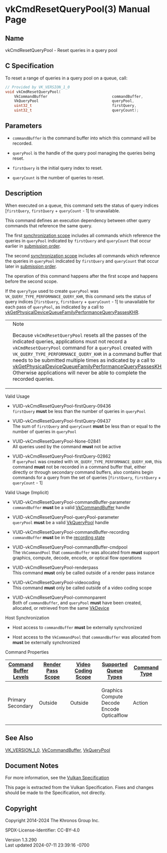 # vkCmdResetQueryPool(3) Manual Page

## Name

vkCmdResetQueryPool - Reset queries in a query pool



## <a href="#_c_specification" class="anchor"></a>C Specification

To reset a range of queries in a query pool on a queue, call:

``` c
// Provided by VK_VERSION_1_0
void vkCmdResetQueryPool(
    VkCommandBuffer                             commandBuffer,
    VkQueryPool                                 queryPool,
    uint32_t                                    firstQuery,
    uint32_t                                    queryCount);
```

## <a href="#_parameters" class="anchor"></a>Parameters

- `commandBuffer` is the command buffer into which this command will be
  recorded.

- `queryPool` is the handle of the query pool managing the queries being
  reset.

- `firstQuery` is the initial query index to reset.

- `queryCount` is the number of queries to reset.

## <a href="#_description" class="anchor"></a>Description

When executed on a queue, this command sets the status of query indices
\[`firstQuery`, `firstQuery` + `queryCount` - 1\] to unavailable.

This command defines an execution dependency between other query
commands that reference the same query.

The first <a
href="https://registry.khronos.org/vulkan/specs/1.3-extensions/html/vkspec.html#synchronization-dependencies-scopes"
target="_blank" rel="noopener">synchronization scope</a> includes all
commands which reference the queries in `queryPool` indicated by
`firstQuery` and `queryCount` that occur earlier in <a
href="https://registry.khronos.org/vulkan/specs/1.3-extensions/html/vkspec.html#synchronization-submission-order"
target="_blank" rel="noopener">submission order</a>.

The second <a
href="https://registry.khronos.org/vulkan/specs/1.3-extensions/html/vkspec.html#synchronization-dependencies-scopes"
target="_blank" rel="noopener">synchronization scope</a> includes all
commands which reference the queries in `queryPool` indicated by
`firstQuery` and `queryCount` that occur later in <a
href="https://registry.khronos.org/vulkan/specs/1.3-extensions/html/vkspec.html#synchronization-submission-order"
target="_blank" rel="noopener">submission order</a>.

The operation of this command happens after the first scope and happens
before the second scope.

If the `queryType` used to create `queryPool` was
`VK_QUERY_TYPE_PERFORMANCE_QUERY_KHR`, this command sets the status of
query indices \[`firstQuery`, `firstQuery` + `queryCount` - 1\] to
unavailable for each pass of `queryPool`, as indicated by a call to
[vkGetPhysicalDeviceQueueFamilyPerformanceQueryPassesKHR](https://registry.khronos.org/vulkan/specs/1.3-extensions/man/html/vkGetPhysicalDeviceQueueFamilyPerformanceQueryPassesKHR.html).

<table>
<colgroup>
<col style="width: 50%" />
<col style="width: 50%" />
</colgroup>
<tbody>
<tr>
<td class="icon"><em></em></td>
<td class="content">Note
<p>Because <code>vkCmdResetQueryPool</code> resets all the passes of the
indicated queries, applications must not record a
<code>vkCmdResetQueryPool</code> command for a <code>queryPool</code>
created with <code>VK_QUERY_TYPE_PERFORMANCE_QUERY_KHR</code> in a
command buffer that needs to be submitted multiple times as indicated by
a call to <a
href="https://registry.khronos.org/vulkan/specs/1.3-extensions/man/html/vkGetPhysicalDeviceQueueFamilyPerformanceQueryPassesKHR.html">vkGetPhysicalDeviceQueueFamilyPerformanceQueryPassesKHR</a>.
Otherwise applications will never be able to complete the recorded
queries.</p></td>
</tr>
</tbody>
</table>

Valid Usage

- <a href="#VUID-vkCmdResetQueryPool-firstQuery-09436"
  id="VUID-vkCmdResetQueryPool-firstQuery-09436"></a>
  VUID-vkCmdResetQueryPool-firstQuery-09436  
  `firstQuery` **must** be less than the number of queries in
  `queryPool`

- <a href="#VUID-vkCmdResetQueryPool-firstQuery-09437"
  id="VUID-vkCmdResetQueryPool-firstQuery-09437"></a>
  VUID-vkCmdResetQueryPool-firstQuery-09437  
  The sum of `firstQuery` and `queryCount` **must** be less than or
  equal to the number of queries in `queryPool`

<!-- -->

- <a href="#VUID-vkCmdResetQueryPool-None-02841"
  id="VUID-vkCmdResetQueryPool-None-02841"></a>
  VUID-vkCmdResetQueryPool-None-02841  
  All queries used by the command **must** not be active

- <a href="#VUID-vkCmdResetQueryPool-firstQuery-02862"
  id="VUID-vkCmdResetQueryPool-firstQuery-02862"></a>
  VUID-vkCmdResetQueryPool-firstQuery-02862  
  If `queryPool` was created with `VK_QUERY_TYPE_PERFORMANCE_QUERY_KHR`,
  this command **must** not be recorded in a command buffer that, either
  directly or through secondary command buffers, also contains begin
  commands for a query from the set of queries \[`firstQuery`,
  `firstQuery` + `queryCount` - 1\]

Valid Usage (Implicit)

- <a href="#VUID-vkCmdResetQueryPool-commandBuffer-parameter"
  id="VUID-vkCmdResetQueryPool-commandBuffer-parameter"></a>
  VUID-vkCmdResetQueryPool-commandBuffer-parameter  
  `commandBuffer` **must** be a valid
  [VkCommandBuffer](https://registry.khronos.org/vulkan/specs/1.3-extensions/man/html/VkCommandBuffer.html) handle

- <a href="#VUID-vkCmdResetQueryPool-queryPool-parameter"
  id="VUID-vkCmdResetQueryPool-queryPool-parameter"></a>
  VUID-vkCmdResetQueryPool-queryPool-parameter  
  `queryPool` **must** be a valid [VkQueryPool](https://registry.khronos.org/vulkan/specs/1.3-extensions/man/html/VkQueryPool.html) handle

- <a href="#VUID-vkCmdResetQueryPool-commandBuffer-recording"
  id="VUID-vkCmdResetQueryPool-commandBuffer-recording"></a>
  VUID-vkCmdResetQueryPool-commandBuffer-recording  
  `commandBuffer` **must** be in the [recording
  state](#commandbuffers-lifecycle)

- <a href="#VUID-vkCmdResetQueryPool-commandBuffer-cmdpool"
  id="VUID-vkCmdResetQueryPool-commandBuffer-cmdpool"></a>
  VUID-vkCmdResetQueryPool-commandBuffer-cmdpool  
  The `VkCommandPool` that `commandBuffer` was allocated from **must**
  support graphics, compute, decode, encode, or optical flow operations

- <a href="#VUID-vkCmdResetQueryPool-renderpass"
  id="VUID-vkCmdResetQueryPool-renderpass"></a>
  VUID-vkCmdResetQueryPool-renderpass  
  This command **must** only be called outside of a render pass instance

- <a href="#VUID-vkCmdResetQueryPool-videocoding"
  id="VUID-vkCmdResetQueryPool-videocoding"></a>
  VUID-vkCmdResetQueryPool-videocoding  
  This command **must** only be called outside of a video coding scope

- <a href="#VUID-vkCmdResetQueryPool-commonparent"
  id="VUID-vkCmdResetQueryPool-commonparent"></a>
  VUID-vkCmdResetQueryPool-commonparent  
  Both of `commandBuffer`, and `queryPool` **must** have been created,
  allocated, or retrieved from the same [VkDevice](https://registry.khronos.org/vulkan/specs/1.3-extensions/man/html/VkDevice.html)

Host Synchronization

- Host access to `commandBuffer` **must** be externally synchronized

- Host access to the `VkCommandPool` that `commandBuffer` was allocated
  from **must** be externally synchronized

Command Properties

<table class="tableblock frame-all grid-all stretch">
<colgroup>
<col style="width: 20%" />
<col style="width: 20%" />
<col style="width: 20%" />
<col style="width: 20%" />
<col style="width: 20%" />
</colgroup>
<thead>
<tr>
<th class="tableblock halign-left valign-top"><a
href="#VkCommandBufferLevel">Command Buffer Levels</a></th>
<th class="tableblock halign-left valign-top"><a
href="#vkCmdBeginRenderPass">Render Pass Scope</a></th>
<th class="tableblock halign-left valign-top"><a
href="#vkCmdBeginVideoCodingKHR">Video Coding Scope</a></th>
<th class="tableblock halign-left valign-top"><a
href="#VkQueueFlagBits">Supported Queue Types</a></th>
<th class="tableblock halign-left valign-top"><a
href="#fundamentals-queueoperation-command-types">Command Type</a></th>
</tr>
</thead>
<tbody>
<tr>
<td class="tableblock halign-left valign-top"><p>Primary<br />
Secondary</p></td>
<td class="tableblock halign-left valign-top"><p>Outside</p></td>
<td class="tableblock halign-left valign-top"><p>Outside</p></td>
<td class="tableblock halign-left valign-top"><p>Graphics<br />
Compute<br />
Decode<br />
Encode<br />
Opticalflow</p></td>
<td class="tableblock halign-left valign-top"><p>Action</p></td>
</tr>
</tbody>
</table>

## <a href="#_see_also" class="anchor"></a>See Also

[VK_VERSION_1_0](https://registry.khronos.org/vulkan/specs/1.3-extensions/man/html/VK_VERSION_1_0.html),
[VkCommandBuffer](https://registry.khronos.org/vulkan/specs/1.3-extensions/man/html/VkCommandBuffer.html), [VkQueryPool](https://registry.khronos.org/vulkan/specs/1.3-extensions/man/html/VkQueryPool.html)

## <a href="#_document_notes" class="anchor"></a>Document Notes

For more information, see the <a
href="https://registry.khronos.org/vulkan/specs/1.3-extensions/html/vkspec.html#vkCmdResetQueryPool"
target="_blank" rel="noopener">Vulkan Specification</a>

This page is extracted from the Vulkan Specification. Fixes and changes
should be made to the Specification, not directly.

## <a href="#_copyright" class="anchor"></a>Copyright

Copyright 2014-2024 The Khronos Group Inc.

SPDX-License-Identifier: CC-BY-4.0

Version 1.3.290  
Last updated 2024-07-11 23:39:16 -0700
